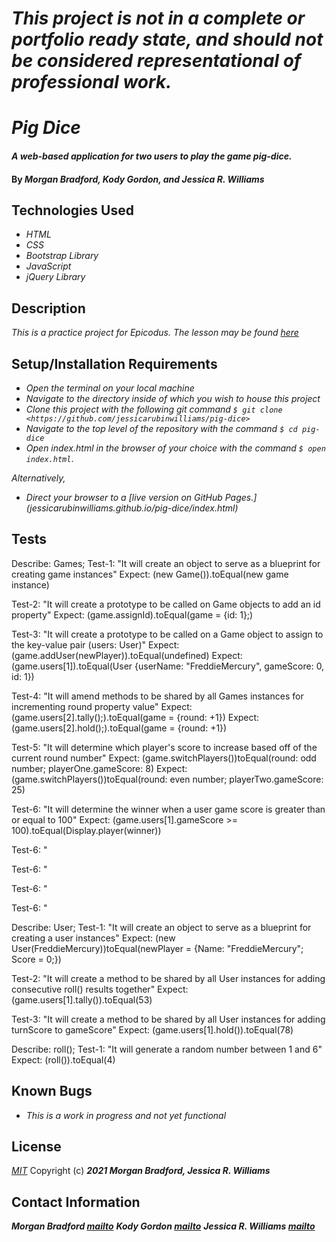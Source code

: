 # _This project is not in a complete or portfolio ready state, and should not be considered representational of professional work._

# _Pig Dice_

#### _A web-based application for two users to play the game pig-dice._

#### By _**Morgan Bradford, Kody Gordon, and Jessica R. Williams**_

## Technologies Used

* _HTML_
* _CSS_
* _Bootstrap Library_
* _JavaScript_
* _jQuery Library_

## Description

_This is a practice project for Epicodus. The lesson may be found [here](https://www.learnhowtoprogram.com/intermediate-javascript/object-oriented-javascript/game-of-choice-two-day-project)_

## Setup/Installation Requirements

* _Open the terminal on your local machine_
* _Navigate to the directory inside of which you wish to house this project_
* _Clone this project with the following git command `$ git clone <https://github.com/jessicarubinwilliams/pig-dice>`_
* _Navigate to the top level of the repository with the command `$ cd pig-dice`_
* _Open index.html in the browser of your choice with the command `$ open index.html`_.

_Alternatively,_

* _Direct your browser to a [live version on GitHub Pages.] (jessicarubinwilliams.github.io/pig-dice/index.html)_

## Tests

Describe: Games; 
Test-1: "It will create an object to serve as a blueprint for creating game instances"
Expect: (new Game()).toEqual(new game instance)

Test-2: "It will create a prototype to be called on Game objects to add an id property"
Expect: (game.assignId).toEqual(game = {id: 1};)

Test-3: "It will create a prototype to be called on a Game object to assign to the key-value pair (users: User)"
Expect: (game.addUser(newPlayer)).toEqual(undefined)
Expect: (game.users[1]).toEqual(User {userName: "FreddieMercury", gameScore: 0, id: 1})

Test-4: "It will amend methods to be shared by all Games instances for incrementing round property value"
Expect: (game.users[2].tally();).toEqual(game = {round: +1})
Expect: (game.users[2].hold();).toEqual(game = {round: +1})

Test-5: "It will determine which player's score to increase based off of the current round number"
Expect: (game.switchPlayers())toEqual(round: odd number; playerOne.gameScore: 8)
Expect: (game.switchPlayers())toEqual(round: even number; playerTwo.gameScore: 25)

Test-6: "It will determine the winner when a user game score is greater than or equal to 100"
Expect: (game.users[1].gameScore >= 100).toEqual(Display.player(winner))

Test-6: "

Test-6: "

Test-6: "

Test-6: "

Describe: User;
Test-1: "It will create an object to serve as a blueprint for creating a user instances"
Expect: (new User(FreddieMercury))toEqual(newPlayer = {Name: "FreddieMercury"; Score = 0;})

Test-2: "It will create a method to be shared by all User instances for adding consecutive roll() results together"
Expect: (game.users[1].tally()).toEqual(53)

Test-3: "It will create a method to be shared by all User instances for adding turnScore to gameScore"
Expect: (game.users[1].hold()).toEqual(78)

Describe: roll();
Test-1: "It will generate a random number between 1 and 6"
Expect: (roll()).toEqual(4)

## Known Bugs

* _This is a work in progress and not yet functional_

## License
*[MIT](https://choosealicense.com/licenses/mit/)*
Copyright (c) **_2021 Morgan Bradford, Jessica R. Williams_**

## Contact Information
**_Morgan Bradford [mailto](mailto:morganjbradford95@gmail.com)_**
**_Kody Gordon [mailto](mailto:gordon.km89@gmail.com)_**
**_Jessica R. Williams [mailto](mailto:jessicarubinwilliams@gmail.com)_**